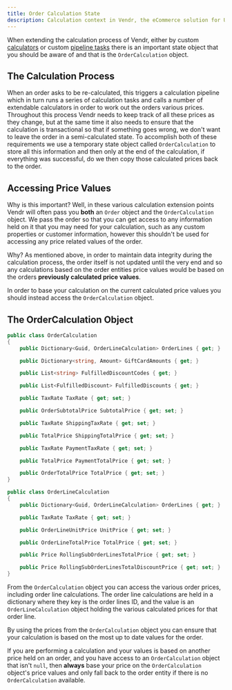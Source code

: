 ```yaml
---
title: Order Calculation State
description: Calculation context in Vendr, the eCommerce solution for Umbraco
---
```


When extending the calculation process of Vendr, either by custom [calculators](../calculators/) or custom [pipeline tasks](../pipelines/) there is an important state object that you should be aware of and that is the `OrderCalculation` object.

## The Calculation Process

When an order asks to be re-calculated, this triggers a calculation pipeline which in turn runs a series of calculation tasks and calls a number of extendable calculators in order to work out the orders various prices. Throughout this process Vendr needs to keep track of all these prices as they change, but at the same time it also needs to ensure that the calculation is transactional so that if something goes wrong, we don't want to leave the order in a semi-calculated state. To accomplish both of these requirements we use a temporary state object called `OrderCalculation` to store all this information and then only at the end of the calculation, if everything was successful, do we then copy those calculated prices back to the order.

## Accessing Price Values

Why is this important? Well, in these various calculation extension points Vendr will often pass you **both** an `Order` object and the `OrderCalculation` object. We pass the order so that you can get access to any information held on it that you may need for your calculation, such as any custom properties or customer information, however this shouldn't be used for accessing any price related values of the order.

Why? As mentioned above, in order to maintain data integrity during the calculation process, the order itself is not updated until the very end and so any calculations based on the order entities price values would be based on the orders **previously calculated price values**.
 
In order to base your calculation on the current calculated price values you should instead access the `OrderCalculation` object.

## The OrderCalculation Object

````csharp
public class OrderCalculation
{
    public Dictionary<Guid, OrderLineCalculation> OrderLines { get; }

    public Dictionary<string, Amount> GiftCardAmounts { get; }

    public List<string> FulfilledDiscountCodes { get; }

    public List<FulfilledDiscount> FulfilledDiscounts { get; }

    public TaxRate TaxRate { get; set; }

    public OrderSubtotalPrice SubtotalPrice { get; set; }

    public TaxRate ShippingTaxRate { get; set; }

    public TotalPrice ShippingTotalPrice { get; set; }

    public TaxRate PaymentTaxRate { get; set; }

    public TotalPrice PaymentTotalPrice { get; set; }

    public OrderTotalPrice TotalPrice { get; set; }
}

public class OrderLineCalculation
{
    public Dictionary<Guid, OrderLineCalculation> OrderLines { get; }

    public TaxRate TaxRate { get; set; }

    public OrderLineUnitPrice UnitPrice { get; set; }

    public OrderLineTotalPrice TotalPrice { get; set; }

    public Price RollingSubOrderLinesTotalPrice { get; set; }

    public Price RollingSubOrderLinesTotalDiscountPrice { get; set; }
}
````

From the `OrderCalculation` object you can access the various order prices, including order line calculations. The order line calculations are held in a dictionary where they key is the order lines ID, and the value is an `OrderLineCalculation` object holding the various calculated prices for that order line.

By using the prices from the `OrderCalculation` object you can ensure that your calculation is based on the most up to date values for the order.

<message-box type="info" heading="Top Tip">

If you are performing a calculation and your values is based on another price held on an order, and you have access to an `OrderCalculation` object that isn't `null`, then **always** base your price on the `OrderCalculation` object's price values and only fall back to the order entity if there is no `OrderCalculation` available.

</message-box>